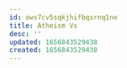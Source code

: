 ```yaml
---
id: ows7cv5sqkjhifbqsrnq1ne
title: Atheism Vs
desc: ''
updated: 1656843529438
created: 1656843529438
---
```


